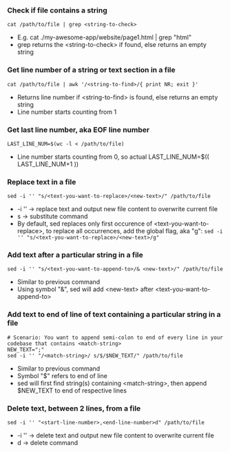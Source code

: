 ### Check if file contains a string
`cat /path/to/file | grep <string-to-check>`
+ E.g. cat ./my-awesome-app/website/page1.html | grep "html"
+ grep returns the \<string-to-check\> if found, else returns an empty string

### Get line number of a string or text section in a file
`cat /path/to/file | awk '/<string-to-find>/{ print NR; exit }'`
+ Returns line number if \<string-to-find\> is found, else returns an empty string
+ Line number starts counting from 1

### Get last line number, aka EOF line number
`LAST_LINE_NUM=$(wc -l < /path/to/file)`
+ Line number starts counting from 0, so actual LAST_LINE_NUM=$(( LAST_LINE_NUM+1 ))

### Replace text in a file
`sed -i '' "s/<text-you-want-to-replace>/<new-text>/" /path/to/file`
+ -i '' -> replace text and output new file content to overwrite current file
+ s -> substitute command
+ By default, sed replaces only first occurence of \<text-you-want-to-replace\>, to replace all occurrences, add the global flag, aka "g": `sed -i '' "s/<text-you-want-to-replace>/<new-text>/g"`

### Add text after a particular string in a file
`sed -i '' "s/<text-you-want-to-append-to>/& <new-text>/" /path/to/file`
+ Similar to previous command
+ Using symbol "&", sed will add \<new-text\> after \<text-you-want-to-append-to\>

### Add text to end of line of text containing a particular string in a file
```
# Scenario: You want to append semi-colon to end of every line in your codebase that contains <match-string>
NEW_TEXT=";"
sed -i '' "/<match-string>/ s/$/$NEW_TEXT/" /path/to/file
```
+ Similar to previous command
+ Symbol "$" refers to end of line
+ sed will first find string(s) containing \<match-string\>, then append $NEW_TEXT to end of respective lines

### Delete text, between 2 lines, from a file
`sed -i '' "<start-line-number>,<end-line-number>d" /path/to/file`
+ -i '' -> delete text and output new file content to overwrite current file
+ d -> delete command
